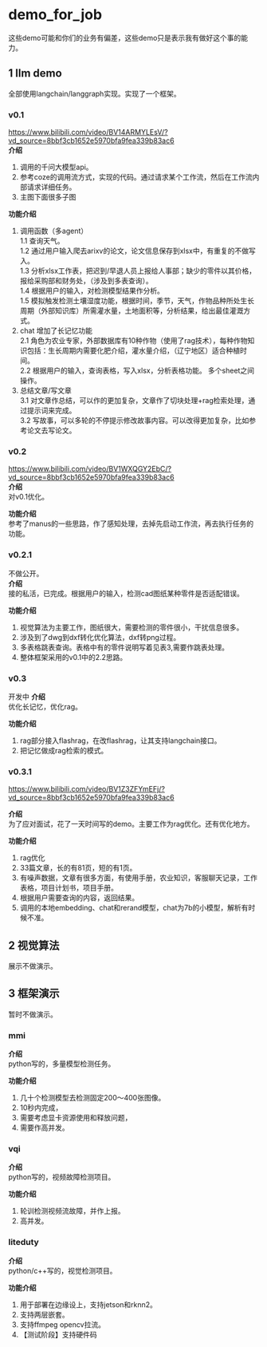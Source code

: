 # demo_for_job  
这些demo可能和你们的业务有偏差，这些demo只是表示我有做好这个事的能力。
## 1 llm demo
全部使用langchain/langgraph实现。实现了一个框架。
### v0.1  
https://www.bilibili.com/video/BV14ARMYLEsV/?vd_source=8bbf3cb1652e5970bfa9fea339b83ac6   
**介绍**  
1. 调用的千问大模型api。   
2. 参考coze的调用流方式，实现的代码。通过请求某个工作流，然后在工作流内部请求详细任务。
3. 主图下面很多子图

**功能介绍**  
1. 调用函数（多agent）  
  1.1 查询天气。  
  1.2 通过用户输入爬去arixv的论文，论文信息保存到xlsx中，有重复的不做写入。  
  1.3 分析xlsx工作表，把迟到/早退人员上报给人事部；缺少的零件以其价格，报给采购部和财务处，（涉及到多表查询）。  
  1.4 根据用户的输入，对检测模型结果作分析。  
  1.5 模拟触发检测土壤湿度功能，根据时间，季节，天气，作物品种所处生长周期（外部知识库）所需灌水量，土地面积等，分析结果，给出最佳灌溉方式。
2. chat  增加了长记忆功能  
  2.1 角色为农业专家，外部数据库有10种作物（使用了rag技术），每种作物知识包括：生长周期内需要化肥介绍，灌水量介绍，（辽宁地区）适合种植时间。   
  2.2 根据用户的输入，查询表格，写入xlsx，分析表格功能。  多个sheet之间操作。  
3. 总结文章/写文章   
   3.1 对文章作总结，可以作的更加复杂，文章作了切块处理+rag检索处理，通过提示词来完成。  
   3.2 写故事，可以多轮的不停提示修改故事内容。可以改得更加复杂，比如参考论文去写论文。  
   
### v0.2
https://www.bilibili.com/video/BV1WXQGY2EbC/?vd_source=8bbf3cb1652e5970bfa9fea339b83ac6  
**介绍**   
对v0.1优化。  

**功能介绍**    
参考了manus的一些思路，作了感知处理，去掉先启动工作流，再去执行任务的功能。 
### v0.2.1
不做公开。  
**介绍**   
接的私活，已完成。根据用户的输入，检测cad图纸某种零件是否适配错误。 

**功能介绍**    
1. 视觉算法为主要工作，图纸很大，需要检测的零件很小，干扰信息很多。
2. 涉及到了dwg到dxf转化优化算法，dxf转png过程。
3. 多表格跳表查询。表格中有的零件说明写着见表3,需要作跳表处理。
4. 整体框架采用的v0.1中的2.2思路。

### v0.3
开发中
**介绍**   
优化长记忆，优化rag。

**功能介绍**    
1. rag部分接入flashrag，在改flashrag，让其支持langchain接口。
2. 把记忆做成rag检索的模式。

### v0.3.1
https://www.bilibili.com/video/BV1Z3ZFYmEFj/?vd_source=8bbf3cb1652e5970bfa9fea339b83ac6

**介绍**   
为了应对面试，花了一天时间写的demo。主要工作为rag优化。还有优化地方。

**功能介绍**    
1. rag优化
2. 33篇文章，长的有81页，短的有1页。
3. 有噪声数据，文章有很多方面，有使用手册，农业知识，客服聊天记录，工作表格，项目计划书，项目手册。
4. 根据用户需要查询的内容，返回结果。
5. 调用的本地embedding、chat和rerand模型，chat为7b的小模型，解析有时候不准。
## 2 视觉算法
展示不做演示。
## 3 框架演示
暂时不做演示。
### mmi
**介绍**  
python写的，多量模型检测任务。

**功能介绍** 
1. 几十个检测模型去检测固定200～400张图像。
2. 10秒内完成，
3. 需要考虑显卡资源使用和释放问题，
4. 需要作高并发。

### vqi
**介绍**  
python写的，视频故障检测项目。 

**功能介绍** 
1. 轮训检测视频流故障，并作上报。
2. 高并发。

### liteduty
**介绍**  
python/c++写的，视觉检测项目。  

**功能介绍**  
1. 用于部署在边缘设上，支持jetson和rknn2。
2. 支持两层嵌套。
3. 支持ffmpeg opencv拉流。
4. 【测试阶段】支持硬件码



